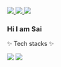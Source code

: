 <!--
**saimin808/saimin808** is a ✨ _special_ ✨ repository because its `README.md` (this file) appears on your GitHub profile.

Here are some ideas to get you started:

- 🔭 I’m currently working on ...
- 🌱 I’m currently learning ...
- 👯 I’m looking to collaborate on ...
- 🤔 I’m looking for help with ...
- 💬 Ask me about ...
- 📫 How to reach me: ...
- 😄 Pronouns: ...
- ⚡ Fun fact: ...
-->

<a href="https://it-is-sai.tistory.com/" target="_blank">
  <img src="https://img.shields.io/badge/Blog-black?style=for-the-badge&logo=Tistory&logoColor=white">
</a>
<a href="mailto:minbongpark@gmail.com" target="_blank">
  <img src="https://img.shields.io/badge/minbongpark@gmail.com-orange?style=for-the-badge&logo=Gmail&logoColor=white">
</a>
<a href="https://www.instagram.com/donb._.sai/" target="_blank">
  <img src="https://img.shields.io/badge/donb._.sai-E4405F?style=for-the-badge&logo=Instagram&logoColor=white">
</a>

### Hi I am Sai

✨ Tech stacks ✨


<img src="https://img.shields.io/badge/Java-blue?style=for-the-badge&logo=OpenJDK&logoColor=white"> <img src="https://img.shields.io/badge/Javascript-F7DF1E?style=for-the-badge&logo=Javascript&logoColor=black">
